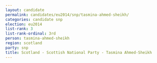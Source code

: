```yaml
---
layout: candidate
permalink: candidates/eu2014/snp/tasmina-ahmed-sheikh/
categories: candidate snp
election: eu2014
list-rank: 3
list-rank-ordinal: 3rd
person: tasmina-ahmed-sheikh
region: scotland
party: snp
title: Scotland - Scottish National Party - Tasmina Ahmed-Sheikh
---
```

